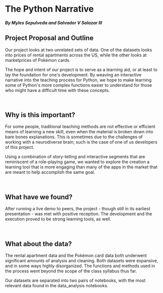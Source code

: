 # The Python Narrative
#### *By Myles Sepulveda and Salvador V Salazar III*


## Project Proposal and Outline
Our project looks at two unrelated sets of data. One of the datasets looks into prices of rental apartments across the US, while the other looks at marketprices of Pokémon cards.

The hope and intent of our project is to serve as a learning aid, or at least to lay the foundation for one's development. By weaving an interactive narrative into the teaching process for Python, we hope to make learning some of Python's more complex functions easier to understand for those who might have a difficult time with these concepts.

<br>

## Why is this important?
For some people, traditional teaching methods are not effective or efficient means of learning a new skill, even when the material is broken down into bare bones explanations. This is sometimes due to the challenges of working with a neurodiverse brain; such is the case of one of us developers of this project.

Using a combination of story-telling and interactive segments that are reminiscent of a role-playing game, we wanted to explore the creation a learning tool that is more engaging than many of the apps in the market that are meant to help accomplish the same goal.

<br>

## What have we found?
After running a live demo to peers, the project - though still in its earliest presentation - was met with positive reception. The development and the execution proved to be strong learning tools, as well.

<br>

## What about the data?
The rental apartment data and the Pokémon card data both underwent significant amounts of analysis and cleaning. Both datasets were expansive, and in some ways highly disorganized. The functions and methods used in the process went beyond the scope of the class syllabus thus far.

Our datasets are separated into two pairs of notebooks, with the most relevant data found in the data_analysis notebooks.
